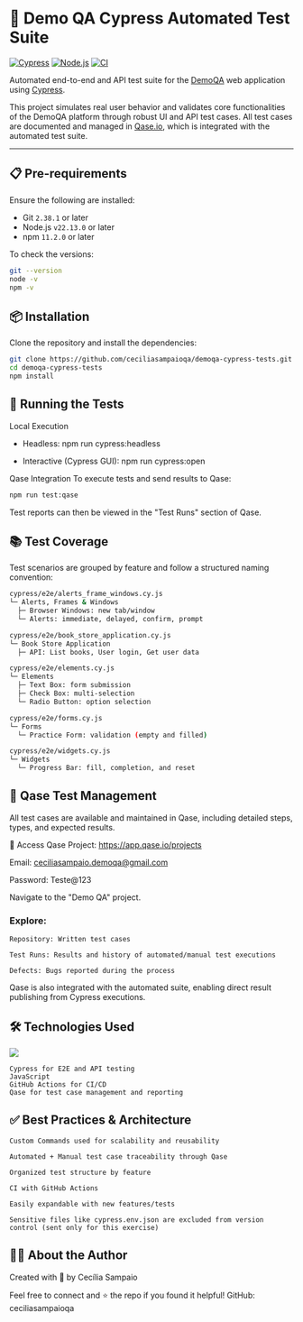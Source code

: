 # 🧪 Demo QA Cypress Automated Test Suite

[![Cypress](https://img.shields.io/badge/tested%20with-Cypress-3e873c.svg)](https://www.cypress.io/)
[![Node.js](https://img.shields.io/badge/Node.js-22.13.0-brightgreen)](https://nodejs.org/)
[![CI](https://github.com/ceciliasampaioqa/demoqa-cypress-tests/actions/workflows/ci.yml/badge.svg)](https://github.com/ceciliasampaioqa/demoqa-cypress-tests/actions)

Automated end-to-end and API test suite for the [DemoQA](https://demoqa.com/) web application using [Cypress](https://www.cypress.io/).

This project simulates real user behavior and validates core functionalities of the DemoQA platform through robust UI and API test cases. All test cases are documented and managed in [Qase.io](https://app.qase.io/projects), which is integrated with the automated test suite.

---

## 📋 Pre-requirements

Ensure the following are installed:

- Git `2.38.1` or later
- Node.js `v22.13.0` or later
- npm `11.2.0` or later

To check the versions:

```bash
git --version
node -v
npm -v
```

## 📦 Installation

Clone the repository and install the dependencies:

```bash
git clone https://github.com/ceciliasampaioqa/demoqa-cypress-tests.git
cd demoqa-cypress-tests
npm install
```

## 🚀 Running the Tests

Local Execution

- Headless: npm run cypress:headless

- Interactive (Cypress GUI): npm run cypress:open

Qase Integration
To execute tests and send results to Qase:

```bash
npm run test:qase
```

Test reports can then be viewed in the "Test Runs" section of Qase.

## 📚 Test Coverage

Test scenarios are grouped by feature and follow a structured naming convention:

```bash
cypress/e2e/alerts_frame_windows.cy.js
└─ Alerts, Frames & Windows
  ├─ Browser Windows: new tab/window
  └─ Alerts: immediate, delayed, confirm, prompt

cypress/e2e/book_store_application.cy.js
└─ Book Store Application
  ├─ API: List books, User login, Get user data

cypress/e2e/elements.cy.js
└─ Elements
  ├─ Text Box: form submission
  ├─ Check Box: multi-selection
  └─ Radio Button: option selection

cypress/e2e/forms.cy.js
└─ Forms
  └─ Practice Form: validation (empty and filled)

cypress/e2e/widgets.cy.js
└─ Widgets
  └─ Progress Bar: fill, completion, and reset
```

## 🧪 Qase Test Management

All test cases are available and maintained in Qase, including detailed steps, types, and expected results.

🔗 Access Qase Project: https://app.qase.io/projects

Email: ceciliasampaio.demoqa@gmail.com

Password: Teste@123

Navigate to the "Demo QA" project.

### Explore:

```
Repository: Written test cases

Test Runs: Results and history of automated/manual test executions

Defects: Bugs reported during the process
```

Qase is also integrated with the automated suite, enabling direct result publishing from Cypress executions.

## 🛠️ Technologies Used

<a href="https://go-skill-icons.vercel.app/"> <img src="https://go-skill-icons.vercel.app/api/icons?i=cypress,javascript,nodejs,git,postman,html,css" /> </a>

```
Cypress for E2E and API testing
JavaScript
GitHub Actions for CI/CD
Qase for test case management and reporting
```

## ✅ Best Practices & Architecture

```
Custom Commands used for scalability and reusability

Automated + Manual test case traceability through Qase

Organized test structure by feature

CI with GitHub Actions

Easily expandable with new features/tests

Sensitive files like cypress.env.json are excluded from version control (sent only for this exercise)
```

## 🙋‍♀️ About the Author

Created with 💜 by Cecília Sampaio

Feel free to connect and ⭐ the repo if you found it helpful!
GitHub: ceciliasampaioqa
